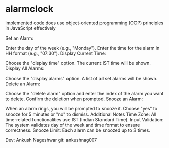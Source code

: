 # alarmclock
implemented code does use object-oriented programming (OOP) principles in JavaScript effectively


Set an Alarm:

Enter the day of the week (e.g., "Monday").
Enter the time for the alarm in HH
format (e.g., "07:30").
Display Current Time:

Choose the "display time" option. The current IST time will be shown.
Display All Alarms:

Choose the "display alarms" option. A list of all set alarms will be shown.
Delete an Alarm:

Choose the "delete alarm" option and enter the index of the alarm you want to delete.
Confirm the deletion when prompted.
Snooze an Alarm:

When an alarm rings, you will be prompted to snooze it. Choose "yes" to snooze for 5 minutes or "no" to dismiss.
Additional Notes
Time Zone: All time-related functionalities use IST (Indian Standard Time).
Input Validation: The system validates day of the week and time format to ensure correctness.
Snooze Limit: Each alarm can be snoozed up to 3 times.

Dev: Ankush Nageshwar
git: ankushnag007
